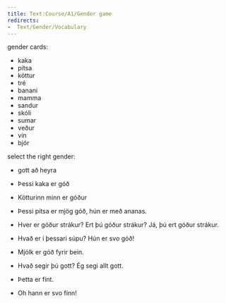 ```yaml
---
title: Text:Course/A1/Gender game
redirects:
-  Text/Gender/Vocabulary
---
```


gender cards:
* kaka
* pítsa
* köttur
* tré
* banani
* mamma
* sandur
* skóli
* sumar
* veður
* vín
* bjór

select the right gender:

* gott að heyra 
* Þessi kaka er góð 
* Kötturinn minn er góður 
* Þessi pítsa er mjög góð, hún er með ananas.
* Hver er góður  strákur? Ert þú góður strákur? Já, þú ert góður strákur. 
* Hvað er í þessari súpu? Hún er svo góð!
* Mjólk er góð fyrir bein. 
* Hvað segir þú gott? Ég segi allt gott. 

* Þetta er fínt. 
* Oh hann er svo fínn!